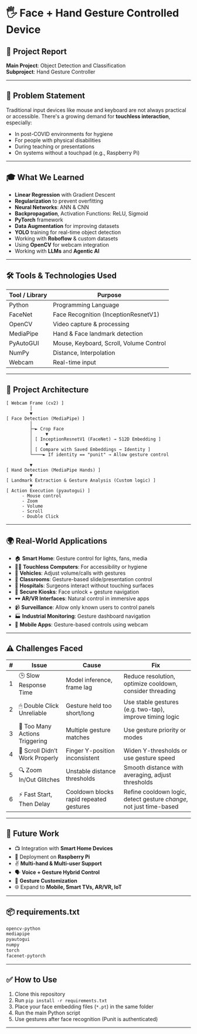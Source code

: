
# 🖐️ Face + Hand Gesture Controlled Device

## 📘 Project Report

**Main Project**: Object Detection and Classification  
**Subproject**: Hand Gesture Controller

---

## 🧩 Problem Statement

Traditional input devices like mouse and keyboard are not always practical or accessible. There's a growing demand for **touchless interaction**, especially:

- In post-COVID environments for hygiene
- For people with physical disabilities
- During teaching or presentations
- On systems without a touchpad (e.g., Raspberry Pi)

---

## 🎓 What We Learned

- **Linear Regression** with Gradient Descent
- **Regularization** to prevent overfitting
- **Neural Networks**: ANN & CNN
- **Backpropagation**, Activation Functions: ReLU, Sigmoid
- **PyTorch** framework
- **Data Augmentation** for improving datasets
- **YOLO** training for real-time object detection
- Working with **Roboflow** & custom datasets
- Using **OpenCV** for webcam integration
- Working with **LLMs** and **Agentic AI**

---

## 🛠️ Tools & Technologies Used

| Tool / Library        | Purpose                                |
|-----------------------|-----------------------------------------|
| Python                | Programming Language                    |
| FaceNet               | Face Recognition (InceptionResnetV1)    |
| OpenCV                | Video capture & processing              |
| MediaPipe             | Hand & Face landmark detection          |
| PyAutoGUI             | Mouse, Keyboard, Scroll, Volume Control |
| NumPy                 | Distance, Interpolation                 |
| Webcam                | Real-time input                         |

---

## 🧠 Project Architecture

```text
[ Webcam Frame (cv2) ]
         │
         ▼
[ Face Detection (MediaPipe) ]
         │
         ├─► Crop Face
         │     ▼
         │ [ InceptionResnetV1 (FaceNet) → 512D Embedding ]
         │     ▼
         │ [ Compare with Saved Embeddings → Identity ]
         └────► If identity == "punit" → Allow gesture control

         ▼
[ Hand Detection (MediaPipe Hands) ]
         ▼
[ Landmark Extraction & Gesture Analysis (Custom logic) ]
         ▼
[ Action Execution (pyautogui) ]
      - Mouse control
      - Zoom
      - Volume
      - Scroll
      - Double Click
```

---

## 🌍 Real-World Applications

- 🏠 **Smart Home**: Gesture control for lights, fans, media  
- 🧑‍💻 **Touchless Computers**: For accessibility or hygiene  
- 🚗 **Vehicles**: Adjust volume/calls with gestures  
- 🏫 **Classrooms**: Gesture-based slide/presentation control  
- 🏥 **Hospitals**: Surgeons interact without touching surfaces  
- 🔐 **Secure Kiosks**: Face unlock + gesture navigation  
- 🕶️ **AR/VR Interfaces**: Natural control in immersive apps  
- 📹 **Surveillance**: Allow only known users to control panels  
- 🏭 **Industrial Monitoring**: Gesture dashboard navigation  
- 📱 **Mobile Apps**: Gesture-based controls using webcam

---

## ⚠️ Challenges Faced

| # | Issue                         | Cause                                                   | Fix                                                                 |
|---|-------------------------------|----------------------------------------------------------|----------------------------------------------------------------------|
| 1 | 🕒 Slow Response Time         | Model inference, frame lag                              | Reduce resolution, optimize cooldown, consider threading            |
| 2 | 🖱 Double Click Unreliable     | Gesture held too short/long                             | Use stable gestures (e.g. two-tap), improve timing logic            |
| 3 | 🔁 Too Many Actions Triggering| Multiple gesture matches                                | Use gesture priority or modes                                       |
| 4 | 📜 Scroll Didn’t Work Properly| Finger Y-position inconsistent                          | Widen Y-thresholds or use gesture speed                             |
| 5 | 🔍 Zoom In/Out Glitches       | Unstable distance thresholds                            | Smooth distance with averaging, adjust thresholds                   |
| 6 | ⚡ Fast Start, Then Delay     | Cooldown blocks rapid repeated gestures                 | Refine cooldown logic, detect gesture *change*, not just time-based |

---

## 🔮 Future Work

- 📺 Integration with **Smart Home Devices**
- 🍓 Deployment on **Raspberry Pi**
- ✌️ **Multi-hand & Multi-user Support**
- 🗣️ **Voice + Gesture Hybrid Control**
- 🧠 **Gesture Customization**
- 🌐 Expand to **Mobile, Smart TVs, AR/VR, IoT**

---

## 📦 requirements.txt

```txt
opencv-python
mediapipe
pyautogui
numpy
torch
facenet-pytorch
```

---

## ✅ How to Use

1. Clone this repository  
2. Run `pip install -r requirements.txt`  
3. Place your face embedding files (`*.pt`) in the same folder  
4. Run the main Python script  
5. Use gestures after face recognition (Punit is authenticated)

---
